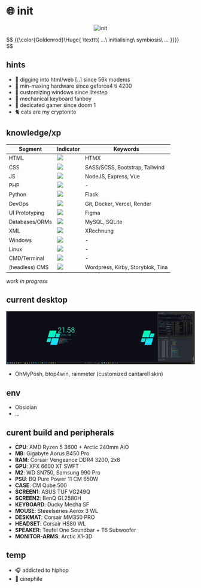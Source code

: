 # :globe_with_meridians: init

<p align="center">
 <img src='mando-grogu-init.gif' alt='init' style='width:100vW'/>
</p>

$$
{{\color{Goldenrod}\Huge{ \texttt{ ...\ initialising\ symbiosis\ ... \}}}}\
$$

## hints
- :monkey: digging into html/web [..] since 56k modems
- :hammer: min-maxing hardware since geforce4 ti 4200
- :art: customizing windows since litestep 
- :honey_pot: mechanical keyboard fanboy
- 💾 dedicated gamer since doom 1
- :cat2: cats are my cryptonite

## knowledge/xp
| Segment    | Indicator | Keywords |
| ---------- | --------- | -------- |
| HTML  | ![](https://geps.dev/progress/80?Color=AFE1AF)    | HTMX |
| CSS | ![](https://geps.dev/progress/70?dangerColor=AFE1AF)     | SASS/SCSS, Bootstrap, Tailwind |
| JS    | ![](https://geps.dev/progress/60?dangerColor=AFE1AF)    | NodeJS, Express, Vue |
| PHP    | ![](https://geps.dev/progress/30?dangerColor=AFE1AF)    | - |
| Python    | ![](https://geps.dev/progress/20?dangerColor=AFE1AF)    | Flask |
| DevOps    | ![](https://geps.dev/progress/50?dangerColor=AFE1AF)    | Git, Docker, Vercel, Render |
| UI Prototyping    | ![](https://geps.dev/progress/70)    | Figma |
| Databases/ORMs    | ![](https://geps.dev/progress/40?dangerColor=AFE1AF)    | MySQL, SQLite  |
| XML    | ![](https://geps.dev/progress/50?dangerColor=AFE1AF)    | XRechnung |
| Windows    | ![](https://geps.dev/progress/80?dangerColor=AFE1AF)    | - |
| Linux    | ![](https://geps.dev/progress/20?dangerColor=ff9900)    | - |
| CMD/Terminal    | ![](https://geps.dev/progress/40?dangerColor=AFE1AF)    | - |
| (headless) CMS    | ![](https://geps.dev/progress/60?dangerColor=AFE1AF)    | Wordpress, Kirby, Storyblok, Tina |

*work in progress*


## current desktop
![dekstop:lates](desktop-040524.png "desktop-040524")

- OhMyPosh, btop4win, rainmeter (customized cantarell skin)

## env
- Obsidian
- ...

## curent build and peripherals
- **CPU**: AMD Ryzen 5 3600 + Arctic 240mm AiO
- **MB**: Gigabyte Aorus B450 Pro
- **RAM**: Corsair Vengeance DDR4 3200, 2x8
- **GPU**: XFX 6600 XT SWFT
- **M2**: WD SN750, Samsung 990 Pro
- **PSU**: BQ Pure Power 11 CM 650W
- **CASE**: CM Qube 500
- **SCREEN1**: ASUS TUF VG249Q
- **SCREEN2**: BenQ GL2580H
- **KEYBOARD**: Ducky Mecha SF
- **MOUSE**: Steeelseries Aerox 3 WL
- **DESKMAT**: Corsair MM350 PRO
- **HEADSET**: Corsair HS80 WL
- **SPEAKER**: Teufel One Soundbar + T6 Subwoofer
- **MONITOR-ARMS**: Arctic X1-3D

## temp
- :headphones: addicted to hiphop
- :vhs: cinephile 
